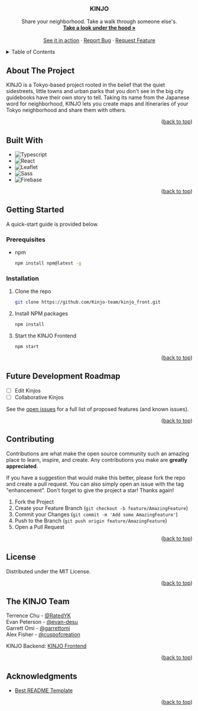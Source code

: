 <!-- PROJECT LOGO -->
<br />
<div align="center">
  <a href="https://github.com/Kinjo-team/kinjo_front">
<!--    <img src="images/logo.png" alt="Logo" width="80" height="80">
-->  </a>

<h3 align="center"> KINJO </h3>

  <p align="center">
    Share your neighborhood. Take a walk through someone else's.
    <br />
    <a href="https://github.com/Kinjo-team/kinjo_front"><strong>Take a look under the hood »</strong></a>
    <br />
    <br />
    <a href="https://www.kinjo-japan.com/">See it in action</a>
    ·
    <a href="https://github.com/Kinjo-team/kinjo_front/issues">Report Bug</a>
    ·
    <a href="https://github.com/Kinjo-team/kinjo_front/issues">Request Feature</a>
  </p>
</div>


<!-- TABLE OF CONTENTS -->
<details>
  <summary>Table of Contents</summary>
  <ol>
    <li>
      <a href="#about-the-project">About KINJO</a>
      <ul>
        <li><a href="#built-with">Built With</a></li>
      </ul>
    </li>
    <li>
      <a href="#getting-started">Getting Started</a>
      <ul>
        <li><a href="#prerequisites">Prerequisites</a></li>
        <li><a href="#installation">Installation</a></li>
      </ul>
    </li>
    <li><a href="#roadmap">Roadmap</a></li>
    <li><a href="#contributing">Contributing</a></li>
    <li><a href="#license">License</a></li>
    <li><a href="#contact">The KINJO Team</a></li>
    <li><a href="#acknowledgments">Acknowledgments</a></li>
  </ol>
</details>


<!-- ABOUT THE PROJECT -->
## About The Project

<!--[![Kinjo Screen Shot][product-screenshot]](https://example.com)
-->
<!--Here's a blank template to get started: To avoid retyping too much info. Do a search and replace with your text editor for the following: `github_username`, `repo_name`, `twitter_handle`, `linkedin_username`, `email_client`, `email`, `project_title`, `project_description`-->

KINJO is a Tokyo-based project rooted in the belief that the quiet sidestreets, little towns and urban parks that you don't see in the big city guidebooks have their own story to tell. Taking its name from the Japanese word for neighborhood, KINJO lets you create maps and itineraries of your Tokyo neighborhood and share them with others.


<p align="right">(<a href="#readme-top">back to top</a>)</p>


## Built With

* ![Typescript]
* ![React][React]
* ![Leaflet][Leaflet-badge]
* ![Sass][Sass-badge]
* ![Firebase]


<p align="right">(<a href="#readme-top">back to top</a>)</p>


<!-- GETTING STARTED -->
## Getting Started

A quick-start guide is provided below.

### Prerequisites

* npm
  ```sh
  npm install npm@latest -g
  ```

### Installation


1. Clone the repo
   ```sh
   git clone https://github.com/Kinjo-team/kinjo_front.git
   ```
2. Install NPM packages
   ```sh
   npm install
   ```
3. Start the KINJO Frontend
   ```
   npm start
   ```

<p align="right">(<a href="#readme-top">back to top</a>)</p>

<!-- USAGE EXAMPLES -->
<!--## Usage

Use this space to show useful examples of how a project can be used. Additional screenshots, code examples and demos work well in this space. You may also link to more resources.

_For more examples, please refer to the [Documentation](https://example.com)_

<p align="right">(<a href="#readme-top">back to top</a>)</p>

-->

<!-- ROADMAP -->
## Future Development Roadmap

- [ ] Edit Kinjos
- [ ] Collaborative Kinjos

<!--- [ ] Feature 3
    - [ ] Nested Feature-->

See the [open issues](https://github.com/Kinjo-team/kinjo_front/issues) for a full list of proposed features (and known issues).

<p align="right">(<a href="#readme-top">back to top</a>)</p>


<!-- CONTRIBUTING -->
## Contributing

Contributions are what make the open source community such an amazing place to learn, inspire, and create. Any contributions you make are **greatly appreciated**.

If you have a suggestion that would make this better, please fork the repo and create a pull request. You can also simply open an issue with the tag "enhancement".
Don't forget to give the project a star! Thanks again!

1. Fork the Project
2. Create your Feature Branch (`git checkout -b feature/AmazingFeature`)
3. Commit your Changes (`git commit -m 'Add some AmazingFeature'`)
4. Push to the Branch (`git push origin feature/AmazingFeature`)
5. Open a Pull Request

<p align="right">(<a href="#readme-top">back to top</a>)</p>


<!-- LICENSE -->
## License

Distributed under the MIT License. 
<!--See `LICENSE.txt` for more information.-->

<p align="right">(<a href="#readme-top">back to top</a>)</p>


<!-- CONTACT -->
## The KINJO Team

Terrence Chu - [@RatedYK](https://github.com/RatedYK) <br>
Evan Peterson - [@evan-desu](https://github.com/evan-desu)<br>
Garrett Omi - [@garrettomi](https://github.com/garrettomi) <br>
Alex Fisher - [@cuspofcreation](https://github.com/cuspofcreation)

KINJO Backend: [KINJO Frontend](https://github.com/Kinjo-team/kinjo_back/)

<p align="right">(<a href="#readme-top">back to top</a>)</p>


<!-- ACKNOWLEDGMENTS -->
## Acknowledgments

* [Best README Template](https://github.com/othneildrew/Best-README-Template#readme)

<p align="right">(<a href="#readme-top">back to top</a>)</p>


<!-- MARKDOWN LINKS & IMAGES -->
<!-- https://www.markdownguide.org/basic-syntax/#reference-style-links -->
[contributors-shield]: https://img.shields.io/github/contributors/othneildrew/Best-README-Template.svg?style=for-the-badge
[contributors-url]: https://github.com/Kinjo-team/kinjo_front/graphs/contributors
[forks-shield]: https://img.shields.io/github/forks/othneildrew/Best-README-Template.svg?style=for-the-badge
[forks-url]: https://github.com/Kinjo-team/kinjo_front/network/members
[stars-shield]: https://img.shields.io/github/stars/othneildrew/Best-README-Template.svg?style=for-the-badge
[stars-url]: https://github.com/Kinjo-team/kinjo_front/stargazers
[issues-shield]: https://img.shields.io/github/issues/othneildrew/Best-README-Template.svg?style=for-the-badge
[issues-url]: https://github.com/Kinjo-team/kinjo_front/issues
[license-shield]: https://img.shields.io/github/license/othneildrew/Best-README-Template.svg?style=for-the-badge
[license-url]: https://github.com/Kinjo-team/kinjo_front/blob/master/LICENSE.txt
[linkedin-shield]: https://img.shields.io/badge/-LinkedIn-black.svg?style=for-the-badge&logo=linkedin&colorB=555
[linkedin-url]: https://linkedin.com/in/othneildrew
[product-screenshot]: images/screenshot.png
[Next.js]: https://img.shields.io/badge/next.js-000000?style=for-the-badge&logo=nextdotjs&logoColor=white
[Next-url]: https://nextjs.org/
[React.js]: https://img.shields.io/badge/React-20232A?style=for-the-badge&logo=react&logoColor=61DAFB
[React-url]: https://reactjs.org/
[Vue.js]: https://img.shields.io/badge/Vue.js-35495E?style=for-the-badge&logo=vuedotjs&logoColor=4FC08D
[Vue-url]: https://vuejs.org/
[Angular.io]: https://img.shields.io/badge/Angular-DD0031?style=for-the-badge&logo=angular&logoColor=white
[Angular-url]: https://angular.io/
[Svelte.dev]: https://img.shields.io/badge/Svelte-4A4A55?style=for-the-badge&logo=svelte&logoColor=FF3E00
[Svelte-url]: https://svelte.dev/
[Laravel.com]: https://img.shields.io/badge/Laravel-FF2D20?style=for-the-badge&logo=laravel&logoColor=white
[Laravel-url]: https://laravel.com
[Bootstrap.com]: https://img.shields.io/badge/Bootstrap-563D7C?style=for-the-badge&logo=bootstrap&logoColor=white
[Bootstrap-url]: https://getbootstrap.com
[JQuery.com]: https://img.shields.io/badge/jQuery-0769AD?style=for-the-badge&logo=jquery&logoColor=white
[JQuery-url]: https://jquery.com 
[Typescript]: https://img.shields.io/badge/TypeScript-3178C6?logo=typescript&logoColor=fff&style=for-the-badge
[Typescript-url]: https://www.typescriptlang.org/
[Postgres]: https://img.shields.io/badge/postgres-%23316192.svg?style=for-the-badge&logo=postgresql&logoColor=white
[Express.js]: https://img.shields.io/badge/express.js-%23404d59.svg?style=for-th-badge&logo=express&logoColor=%2361DAFB
[NodeJS]: https://img.shields.io/badge/node.js-6DA55F?style=for-the-badge&logo=node.js&logoColor=white
[Nodemon]: https://img.shields.io/badge/NODEMON-%23323330.svg?style=for-the-badge&logo=nodemon&logoColor=%BBDEAD
[React]: https://img.shields.io/badge/React-20232A?style=for-the-badge&logo=react&logoColor=61DAFB
[Leaflet-badge]: https://img.shields.io/badge/Leaflet-199900?logo=leaflet&logoColor=fff&style=for-the-badge
[Sass-badge]: https://img.shields.io/badge/Sass-C69?logo=sass&logoColor=fff&style=for-the-badge
[Firebase]: https://img.shields.io/badge/Firebase-FFCA28?logo=firebase&logoColor=000&style=for-the-badge
